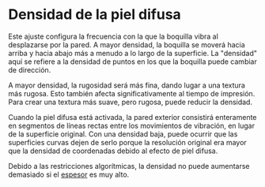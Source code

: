 Densidad de la piel difusa
====
Este ajuste configura la frecuencia con la que la boquilla vibra al desplazarse por la pared. A mayor densidad, la boquilla se moverá hacia arriba y hacia abajo más a menudo a lo largo de la superficie. La "densidad" aquí se refiere a la densidad de puntos en los que la boquilla puede cambiar de dirección.

A mayor densidad, la rugosidad será más fina, dando lugar a una textura más rugosa. Esto también afecta significativamente al tiempo de impresión. Para crear una textura más suave, pero rugosa, puede reducir la densidad.

Cuando la piel difusa está activada, la pared exterior consistirá enteramente en segmentos de líneas rectas entre los movimientos de vibración, en lugar de la superficie original. Con una densidad baja, puede ocurrir que las superficies curvas dejen de serlo porque la resolución original era mayor que la densidad de coordenadas debido al efecto de piel difusa.

Debido a las restricciones algorítmicas, la densidad no puede aumentarse demasiado si el [espesor](magic_fuzzy_skin_thickness.md) es muy alto.